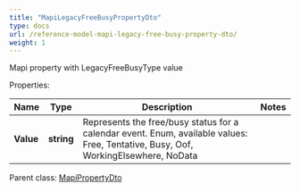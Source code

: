 ```yaml
---
title: "MapiLegacyFreeBusyPropertyDto"
type: docs
url: /reference-model-mapi-legacy-free-busy-property-dto/
weight: 1
---
```

Mapi property with LegacyFreeBusyType value             

Properties:

Name | Type | Description | Notes
---- | ---- | ----------- | -----
**Value** | **string** | Represents the free/busy status for a calendar event. Enum, available values: Free, Tentative, Busy, Oof, WorkingElsewhere, NoData | 

Parent class: [MapiPropertyDto](/email/reference-model-mapi-property-dto/)

